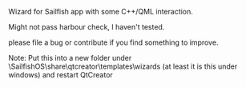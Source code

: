 Wizard for Sailfish app with some C++/QML interaction. 

Might not pass harbour check, I haven't tested.

please file a bug or contribute if you find something to improve.

Note: Put this into a new folder under \SailfishOS\share\qtcreator\templates\wizards (at least it is this under windows) and restart QtCreator
